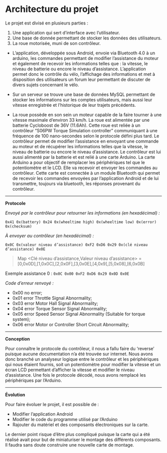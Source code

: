 # Architecture du projet

Le projet est divisé en plusieurs parties :
1. Une application qui sert d’interface avec l’utilisateur.
2. Une base de donnée permettant de stocker les données des utilisateurs.
3. La roue motorisée, muni de son contrôleur.

* L’application, développée sous Android, envoie via Bluetooth 4.0 à un arduino, les commandes permettant de modifier l’assistance du moteur et également de recevoir les informations telles que : la vitesse, le niveau de batterie ou encore le niveau d’assistance. L’application permet donc le contrôle du vélo, l’affichage des informations et met à disposition des utilisateurs un forum leur permettant de discuter de divers sujets concernant le vélo.

* Sur un serveur se trouve une base de données MySQL permettant de stocker les informations sur les comptes utilisateurs, mais aussi leur vitesse enregistrée et l’historique de leur trajets précédents.

* La roue possède en son sein un moteur capable de la faire tourner à une vitesse maximale d’environ 33 km/h. La roue est alimentée par une batterie Cycloboost de 36V (11.6Ah). Cette roue est reliée à un contrôleur “S06PW Torque Simulation controller” communiquant à une fréquence de 100 nano-secondes selon le protocole défini plus tard. Le contrôleur permet de modifier l’assistance en envoyant une commande au moteur et de récupérer les informations telles que la vitesse, le niveau de batterie ou encore le niveau d’assistance. Le contrôleur est lui aussi alimenté par la batterie et est relié à une carte Arduino. La carte Arduino a pour objectif de remplacer les périphériques tel que le potentiomètre et le LCD. Elle va recevoir et envoyer les commandes au contrôleur. Cette carte est connectée à un module Bluetooth qui permet de recevoir les commandes envoyées par l’application Android et de lui transmettre, toujours via bluetooth, les réponses provenant du contrôleur.

***

__Protocole__

_Envoyé par le contrôleur pour retourner les informations (en hexadécimal) :_

`0x41 0x(battery) 0x24 0x(wheeltime high) 0x(wheeltime low) 0x(error) 0x(checksum)`

_À envoyer au contrôleur (en hexadécimal) :_

`0x0C 0x(valeur niveau d’assistance) 0xF2 0xD6 0x29 0x(clé niveau d’assistance) 0x0E`

> Map <Clé niveau d’assistance,Valeur niveau d’assistance> =
[0,0x0D],[1,0x0C],[2,0x0F],[3,0x0E],[4,0x9],[5,0x08],[6,0x0B]

Exemple assistance 0 :
`0x0C 0x00 0xF2 0xD6 0x29 0x0D 0x0E `

_Code d’erreur renvoyé :_

* 0x00 no error;
* 0x01 error Throttle Signal Abnormality;
* 0x03 error Motor Hall Signal Abnormality;
* 0x04 error Torque Sensor Signal Abnormality;
* 0x05 error Speed Sensor Signal Abnormality (Suitable for torque system);
* 0x06 error Motor or Controller Short Circuit Abnormality;

---
__Conception__

Pour connaître le protocole du contrôleur, il nous a fallu faire du ‘reverse’ puisque aucune documentation n’a été trouvée sur internet. Nous avons donc branché un  analyseur logique entre le contrôleur et les périphériques qui nous étaient fournis, soit un potentiomètre pour modifier la vitesse et un écran LCD permettant d’afficher la vitesse et modifier le niveau d’assistance. Une fois le protocole décodé, nous avons remplacé les périphériques par l’Arduino.




--- 

**Évolution**

Pour faire évoluer le projet, il est possible de :
* Modifier l’application Android
* Modifier le code du programme utilisé par l’Arduino
* Rajouter du matériel et des composants électroniques sur la carte.

Le dernier point risque d’être plus compliqué puisque la carte qui a été réalisé avait pour but de miniaturiser le montage des différents composants. Il faudra sans doute construire une nouvelle carte de montage.

